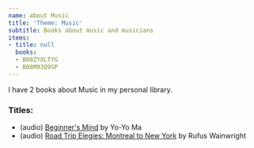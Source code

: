 ```yaml
---
name: about Music
title: 'Theme: Music'
subtitle: Books about music and musicians
items:
- title: null
  books:
  - B08ZYXLTYG
  - B08M93Q9SP
---
```

I have 2 books about Music in my personal library.

### Titles:
- (audio) [Beginner's Mind](/books/info/B08ZYXLTYG) by Yo-Yo Ma
- (audio) [Road Trip Elegies: Montreal to New York](/books/info/B08M93Q9SP) by Rufus Wainwright
